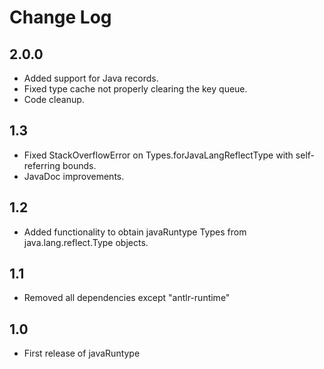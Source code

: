 Change Log
==========

2.0.0
-----

  * Added support for Java records.
  * Fixed type cache not properly clearing the key queue.
  * Code cleanup.


1.3
---

  * Fixed StackOverflowError on Types.forJavaLangReflectType with self-referring bounds.
  * JavaDoc improvements.

1.2
---

  * Added functionality to obtain javaRuntype Types from java.lang.reflect.Type objects.

1.1
---

  * Removed all dependencies except "antlr-runtime"


1.0
---

  * First release of javaRuntype